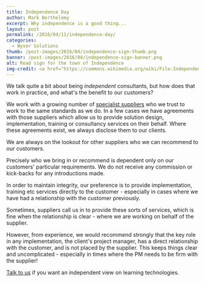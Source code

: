 ```yaml
---
title: Independence Day
author: Mark Berthelemy
excerpt: Why independence is a good thing... 
layout: post
permalink: /2016/04/11/independence-day/
categories:
  - Wyver Solutions
thumb: /post-images/2016/04/independence-sign-thumb.png
banner: /post-images/2016/04/independence-sign-banner.png
alt: Road sign for the town of Independence
img-credit: <a href="https://commons.wikimedia.org/wiki/File:Independence_Town_Sign.jpg" target="_blank">Wikimedia Commons</a>
---
```

We talk quite a bit about being *independent* consultants, but how does that work in practice, and what's the benefit to our customers?

We work with a growing number of <a href="/about.html">specialist suppliers</a> who we trust to work to the same standards as we do. In a few cases we have agreements with those suppliers which allow us to provide solution design, implementation, training or consultancy services on their behalf. Where these agreements exist, we always disclose them to our clients.

We are always on the lookout for other suppliers who we can recommend to our customers.

Precisely who we bring in or recommend is dependent only on our customers' particular requirements. We do not receive any commission or kick-backs for any introductions made.

In order to maintain integrity, our preference is to provide implementation, training etc services directly to the customer - especially in cases where we have had a relationship with the customer previously.

Sometimes, suppliers call us in to provide these sorts of services, which is fine when the relationship is clear - where we are working on behalf of the supplier.

However, from experience, we would recommend strongly that the key role in any implementation, the client's project manager, has a direct relationship with the customer, and is not placed by the supplier. This keeps things clear and uncomplicated - especially in times where the PM needs to be firm with the supplier!

<a href="contact.html">Talk to us</a> if you want an independent view on learning technologies.







